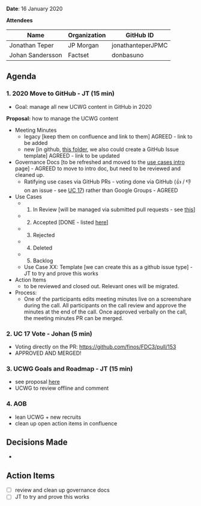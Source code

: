 **Date**: 16 January 2020

**Attendees**

| Name  | Organization | GitHub ID  |
| ------------- | ------------- | ------------- |
| Jonathan Teper  | JP Morgan  | jonathanteperJPMC  |
| Johan Sandersson  | Factset  | donbasuno  |

## Agenda
### 1. 2020 Move to GitHub - JT (15 min)
- Goal: manage all new UCWG content in GitHub in 2020

**Proposal:** how to manage the UCWG content 
- Meeting Minutes 
  - legacy [keep them on confluence and link to them] AGREED - link to be added
  - new [in github, [this folder](https://github.com/jonathanteperJPMC/FDC3/tree/master/docs/use-cases/meeting-minutes), we also could create a GitHub Issue template] AGREED - link to be updated
- Governance Docs [to be refreshed and moved to the [use cases intro](https://github.com/jonathanteperJPMC/FDC3/blob/master/docs/use-cases-intro.md) page]  - AGREED to move to intro doc, but need to be reviewed and cleaned up. 
  - Ratifying use cases via GitHub PRs - voting done via GitHub (👍 / 👎 on an issue - see [UC 17](https://github.com/finos/FDC3/pull/153)) rather than Google Groups - AGREED 
- Use Cases 
  - 1. In Review [will be managed via submitted pull requests - see [this](https://github.com/finos/FDC3/pulls?q=is%3Aopen+is%3Apr+label%3Ause-cases)]
  - 2. Accepted [DONE - listed [here](https://github.com/jonathanteperJPMC/FDC3/tree/master/docs/use-cases)]
  - 3. Rejected 
  - 4. Deleted 
  - 5. Backlog 
  - Use Case XX: Template [we can create this as a github issue type] - JT to try and prove this works
- Action Items 
  - to be reviewed and closed out. Relevant ones will be migrated. 
- Process: 
  - One of the participants edits meeting minutes live on a screenshare during the call. All participants on the call review and approve the minutes at the end of the call. Once approved verbally on the call, the meeting minutes PR can be merged. 

### 2. UC 17 Vote - Johan (5 min)
- Voting directly on the PR: https://github.com/finos/FDC3/pull/153
- APPROVED AND MERGED!

### 3. UCWG Goals and Roadmap - JT (15 min)
- see proposal [here](https://github.com/jonathanteperJPMC/FDC3/blob/master/docs/fdc3-okrs.md#use-case-working-group)
- UCWG to review offline and comment

### 4. AOB 
- lean UCWG + new recruits
- clean up open action items in confluence

## Decisions Made
- 

## Action Items
- [ ] review and clean up governance docs 
- [ ] JT to try and prove this works
